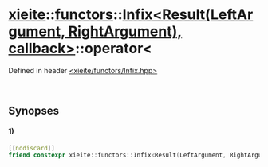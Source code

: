 # [xieite](../../../xieite.md)\:\:[functors](../../../functors.md)\:\:[Infix\<Result\(LeftArgument, RightArgument\), callback\>](../../Infix.md)\:\:operator\<
Defined in header [<xieite/functors/Infix.hpp>](../../../../include/xieite/functors/Infix.hpp)

&nbsp;

## Synopses
#### 1)
```cpp
[[nodiscard]]
friend constexpr xieite::functors::Infix<Result(LeftArgument, RightArgument), callback>::Intermediate operator<(const LeftArgument& leftArgument, const xieite::functors::Infix<Result(LeftArgument, RightArgument), callback>) noexcept;
```
